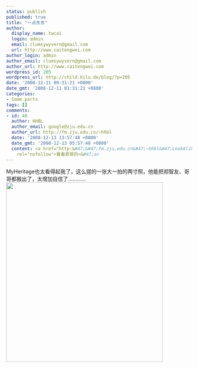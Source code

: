 ```yaml
---
status: publish
published: true
title: "一点东东"
author:
  display_name: twcai
  login: admin
  email: clumsywyvern@gmail.com
  url: http://www.caitengwei.com
author_login: admin
author_email: clumsywyvern@gmail.com
author_url: http://www.caitengwei.com
wordpress_id: 205
wordpress_url: http://child.kilu.de/blog/?p=205
date: '2008-12-11 09:31:21 +0800'
date_gmt: '2008-12-11 01:31:21 +0800'
categories:
- Some parts
tags: []
comments:
- id: 40
  author: HHBL
  author_email: google@zju.edu.cn
  author_url: http://fm.zju.edu.cn/~hhbl
  date: '2008-12-13 13:57:48 +0800'
  date_gmt: '2008-12-13 05:57:48 +0800'
  content: <a href="http:&#47;&#47;fm.zju.edu.cn&#47;~hhbl&#47;LookAlikes.bmp" title="hoho"
    rel="nofollow">看看哥哥的<&#47;a>
---
```

<p>MyHeritage也太看得起我了，这么搓的一张大一拍的两寸照，他能把郑智友、哥哥都搬出了，太增加自信了&hellip;&hellip;&hellip;&hellip;<img class="alignright" title="人脸识别" src="http:&#47;&#47;storage.myheritagefiles.com&#47;O&#47;storage&#47;site1&#47;files&#47;15&#47;38&#47;12&#47;153812_3876940c7ef3945i3k5227.JPG" alt="" width=425"" height="487" &#47;></p>
